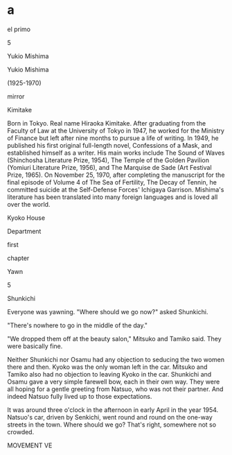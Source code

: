 a
=

el primo


5

Yukio Mishima

Yukio Mishima

(1925-1970)

mirror

Kimitake

Born in Tokyo. Real name Hiraoka Kimitake. After graduating from the Faculty of Law at the University of Tokyo in 1947, he worked for the Ministry of Finance but left after nine months to pursue a life of writing. In 1949, he published his first original full-length novel, Confessions of a Mask, and established himself as a writer. His main works include The Sound of Waves (Shinchosha Literature Prize, 1954), The Temple of the Golden Pavilion (Yomiuri Literature Prize, 1956), and The Marquise de Sade (Art Festival Prize, 1965). On November 25, 1970, after completing the manuscript for the final episode of Volume 4 of The Sea of ​​Fertility, The Decay of Tennin, he committed suicide at the Self-Defense Forces' Ichigaya Garrison. Mishima's literature has been translated into many foreign languages ​​and is loved all over the world.




Kyoko House 

Department

first

chapter

Yawn

5

Shunkichi

Everyone was yawning. "Where should we go now?" asked Shunkichi.

"There's nowhere to go in the middle of the day."

"We dropped them off at the beauty salon," Mitsuko and Tamiko said. They were basically fine.

Neither Shunkichi nor Osamu had any objection to seducing the two women there and then. Kyoko was the only woman left in the car. Mitsuko and Tamiko also had no objection to leaving Kyoko in the car. Shunkichi and Osamu gave a very simple farewell bow, each in their own way. They were all hoping for a gentle greeting from Natsuo, who was not their partner. And indeed Natsuo fully lived up to those expectations.

It was around three o'clock in the afternoon in early April in the year 1954. Natsuo's car, driven by Senkichi, went round and round on the one-way streets in the town. Where should we go? That's right, somewhere not so crowded.

MOVEMENT VE